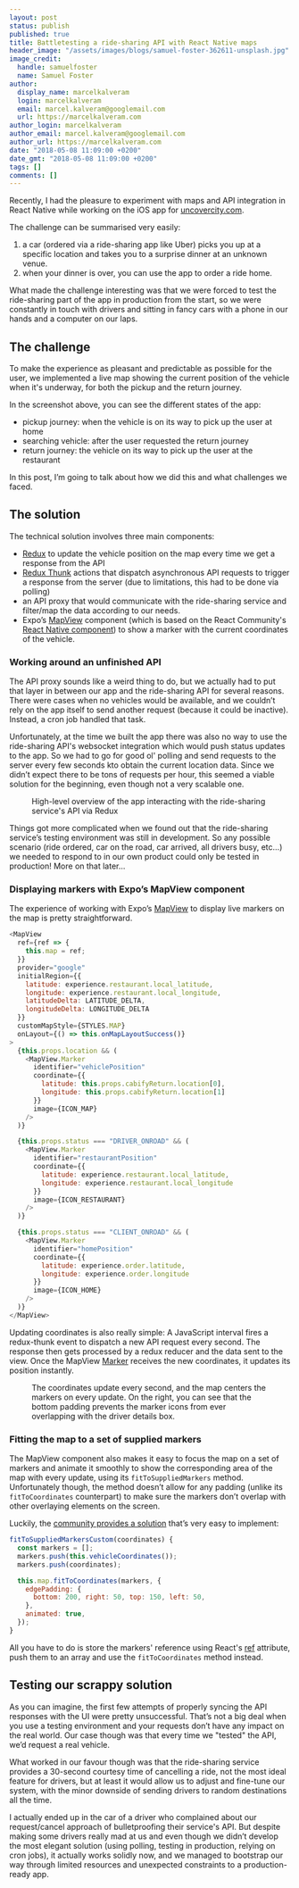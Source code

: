 ```yaml
---
layout: post
status: publish
published: true
title: Battletesting a ride-sharing API with React Native maps
header_image: "/assets/images/blogs/samuel-foster-362611-unsplash.jpg"
image_credit:
  handle: samuelfoster
  name: Samuel Foster
author:
  display_name: marcelkalveram
  login: marcelkalveram
  email: marcel.kalveram@googlemail.com
  url: https://marcelkalveram.com
author_login: marcelkalveram
author_email: marcel.kalveram@googlemail.com
author_url: https://marcelkalveram.com
date: "2018-05-08 11:09:00 +0200"
date_gmt: "2018-05-08 11:09:00 +0200"
tags: []
comments: []
---
```


Recently, I had the pleasure to experiment with maps and API integration in React Native while working on the iOS app for <a href="https://uncovercity.com/" target="_blank">uncovercity.com</a>.

The challenge can be summarised very easily:

1. a car (ordered via a ride-sharing app like Uber) picks you up at a specific location and takes you to a surprise dinner at an unknown venue.
2. when your dinner is over, you can use the app to order a ride home.

What made the challenge interesting was that we were forced to test the ride-sharing part of the app in production from the start, so we were constantly in touch with drivers and sitting in fancy cars with a phone in our hands and a computer on our laps.

## The challenge

To make the experience as pleasant and predictable as possible for the user, we implemented a live map showing the current position of the vehicle when it's underway, for both the pickup and the return journey.

<p class="images clearfix">
  <amp-img class="img" width="230" height="454" src="/assets/images/screenshots/uncovercity-pickup.jpg"></amp-img>
  <amp-img class="img" width="230" height="454" src="/assets/images/screenshots/uncovercity-search.jpg"></amp-img>
  <amp-img class="img" width="230" height="454" src="/assets/images/screenshots/uncovercity-return.jpg"></amp-img>
</p>

In the screenshot above, you can see the different states of the app:

- pickup journey: when the vehicle is on its way to pick up the user at home
- searching vehicle: after the user requested the return journey
- return journey: the vehicle on its way to pick up the user at the restaurant

In this post, I’m going to talk about how we did this and what challenges we faced.

## The solution

The technical solution involves three main components:

- <a href="https://redux.js.org/" target="_blank">Redux</a> to update the vehicle position on the map every time we get a response from the API
- <a href="https://github.com/gaearon/redux-thunk" target="_blank">Redux Thunk</a> actions that dispatch asynchronous API requests to trigger a response from the server (due to limitations, this had to be done via polling)
- an API proxy that would communicate with the ride-sharing service and filter/map the data according to our needs.
- Expo’s <a href="https://docs.expo.io/versions/v27.0.0/sdk/map-view" target="_blank">MapView</a> component (which is based on the React Community's <a target="_blank" href="https://github.com/react-community/react-native-maps">React Native component</a>) to show a marker with the current coordinates of the vehicle.

### Working around an unfinished API

The API proxy sounds like a weird thing to do, but we actually had to put that layer in between our app and the ride-sharing API for several reasons. There were cases when no vehicles would be available, and we couldn’t rely on the app itself to send another request (because it could be inactive). Instead, a cron job handled that task.

Unfortunately, at the time we built the app there was also no way to use the ride-sharing API's websocket integration which would push status updates to the app. So we had to go for good ol' polling and send requests to the server every few seconds kto obtain the current location data. Since we didn’t expect there to be tons of requests per hour, this seemed a viable solution for the beginning, even though not a very scalable one.

<figure class="image">
<amp-img class="img img--border" width="720" height="431" src="/assets/images/diagrams/redux-thunk-maps-api.jpg"></amp-img>
<figcaption class="image__caption">High-level overview of the app interacting with the ride-sharing service's API via Redux</figcaption>
</figure>

Things got more complicated when we found out that the ride-sharing service’s testing environment was still in development. So any possible scenario (ride ordered, car on the road, car arrived, all drivers busy, etc…) we needed to respond to in our own product could only be tested in production! More on that later...

<!-- That sounds like a no-go. But, according to the startup principle "work with the limited resources you have at your disposal" we didn’t really have another option. -->

### Displaying markers with Expo’s MapView component

The experience of working with Expo’s <a href="https://docs.expo.io/versions/latest/sdk/map-view" target="_blank">MapView</a> to display live markers on the map is pretty straightforward.

```javascript
<MapView
  ref={ref => {
    this.map = ref;
  }}
  provider="google"
  initialRegion={{
    latitude: experience.restaurant.local_latitude,
    longitude: experience.restaurant.local_longitude,
    latitudeDelta: LATITUDE_DELTA,
    longitudeDelta: LONGITUDE_DELTA
  }}
  customMapStyle={STYLES.MAP}
  onLayout={() => this.onMapLayoutSuccess()}
>
  {this.props.location && (
    <MapView.Marker
      identifier="vehiclePosition"
      coordinate={{
        latitude: this.props.cabifyReturn.location[0],
        longitude: this.props.cabifyReturn.location[1]
      }}
      image={ICON_MAP}
    />
  )}

  {this.props.status === "DRIVER_ONROAD" && (
    <MapView.Marker
      identifier="restaurantPosition"
      coordinate={{
        latitude: experience.restaurant.local_latitude,
        longitude: experience.restaurant.local_longitude
      }}
      image={ICON_RESTAURANT}
    />
  )}

  {this.props.status === "CLIENT_ONROAD" && (
    <MapView.Marker
      identifier="homePosition"
      coordinate={{
        latitude: experience.order.latitude,
        longitude: experience.order.longitude
      }}
      image={ICON_HOME}
    />
  )}
</MapView>
```

Updating coordinates is also really simple:
A JavaScript interval fires a redux-thunk event to dispatch a new API request every second. The response then gets processed by a redux reducer and the data sent to the view. Once the MapView <a href="https://github.com/react-community/react-native-maps/blob/master/docs/marker.md">Marker</a> receives the new coordinates, it updates its position instantly.

<figure class="image clearfix">
  <amp-img class="img" width="351" height="627" src="/assets/images/gifs/cabify-underway-demo.gif"></amp-img>
  <amp-img class="img" width="351" height="627" src="/assets/images/gifs/cabify-underway-padding-demo.gif"></amp-img>
  <figcaption class="image__caption">The coordinates update every second, and the map centers the markers on every update. On the right, you can see that the bottom padding prevents the marker icons from ever overlapping with the driver details box.</figcaption>
</figure>

### Fitting the map to a set of supplied markers

The MapView component also makes it easy to focus the map on a set of markers and animate it smoothly to show the corresponding area of the map with every update, using its `fitToSuppliedMarkers` method. Unfortunately though, the method doesn’t allow for any padding (unlike its `fitToCoordinates` counterpart) to make sure the markers don’t overlap with other overlaying elements on the screen.

Luckily, the <a href="https://github.com/react-community/react-native-maps/issues/1149#issuecomment-344883668" target="_blank">community provides a solution</a> that’s very easy to implement:

```javascript
fitToSuppliedMarkersCustom(coordinates) {
  const markers = [];
  markers.push(this.vehicleCoordinates());
  markers.push(coordinates);

  this.map.fitToCoordinates(markers, {
    edgePadding: {
      bottom: 200, right: 50, top: 150, left: 50,
    },
    animated: true,
  });
}
```

All you have to do is store the markers' reference using React's <a href="https://reactjs.org/docs/refs-and-the-dom.html">ref</a> attribute, push them to an array and use the `fitToCoordinates` method instead.

## Testing our scrappy solution

As you can imagine, the first few attempts of properly syncing the API responses with the UI were pretty unsuccessful. That’s not a big deal when you use a testing environment and your requests don’t have any impact on the real world. Our case though was that every time we "tested" the API, we’d request a real vehicle.

What worked in our favour though was that the ride-sharing service provides a 30-second courtesy time of cancelling a ride, not the most ideal feature for drivers, but at least it would allow us to adjust and fine-tune our system, with the minor downside of sending drivers to random destinations all the time.

I actually ended up in the car of a driver who complained about our request/cancel approach of bulletproofing their service's API. But despite making some drivers really mad at us and even though we didn’t develop the most elegant solution (using polling, testing in production, relying on cron jobs), it actually works solidly now, and we managed to bootstrap our way through limited resources and unexpected constraints to a production-ready app.
